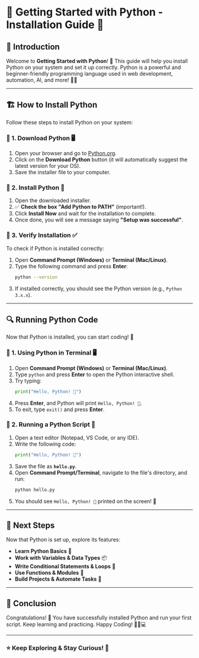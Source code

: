 # 📌 Getting Started with Python - Installation Guide 🐍

## 🚀 Introduction
Welcome to **Getting Started with Python**! 🎉 This guide will help you install Python on your system and set it up correctly. Python is a powerful and beginner-friendly programming language used in web development, automation, AI, and more! 🤖✨

---

## 🏗️ How to Install Python
Follow these steps to install Python on your system:

### 📌 1. Download Python 🖥️
1. Open your browser and go to [Python.org](https://www.python.org/downloads/).
2. Click on the **Download Python** button (it will automatically suggest the latest version for your OS).
3. Save the installer file to your computer.

### 📌 2. Install Python 🔧
1. Open the downloaded installer.
2. ✅ **Check the box "Add Python to PATH"** (important!).
3. Click **Install Now** and wait for the installation to complete.
4. Once done, you will see a message saying **"Setup was successful"**.

### 📌 3. Verify Installation ✅
To check if Python is installed correctly:
1. Open **Command Prompt (Windows)** or **Terminal (Mac/Linux)**.
2. Type the following command and press **Enter**:
   ```sh
   python --version
   ```
3. If installed correctly, you should see the Python version (e.g., `Python 3.x.x`).

---

## 🔍 Running Python Code
Now that Python is installed, you can start coding! 🎉

### 📍 1. Using Python in Terminal 🖥️
1. Open **Command Prompt (Windows)** or **Terminal (Mac/Linux)**.
2. Type `python` and press **Enter** to open the Python interactive shell.
3. Try typing:
   ```python
   print("Hello, Python! 🐍")
   ```
4. Press **Enter**, and Python will print `Hello, Python! 🐍`.
5. To exit, type `exit()` and press **Enter**.

### 📍 2. Running a Python Script 📜
1. Open a text editor (Notepad, VS Code, or any IDE).
2. Write the following code:
   ```python
   print("Hello, Python! 🐍")
   ```
3. Save the file as **`hello.py`**.
4. Open **Command Prompt/Terminal**, navigate to the file's directory, and run:
   ```sh
   python hello.py
   ```
5. You should see `Hello, Python! 🐍` printed on the screen! 🎉

---

## 🌟 Next Steps
Now that Python is set up, explore its features:
- **Learn Python Basics** 📖
- **Work with Variables & Data Types** 📦
- **Write Conditional Statements & Loops** 🔁
- **Use Functions & Modules** 🔧
- **Build Projects & Automate Tasks** 🤖

---

## 🎯 Conclusion
Congratulations! 🎉 You have successfully installed Python and run your first script. Keep learning and practicing. Happy Coding! 🚀🐍💻

---

### ⭐ Keep Exploring & Stay Curious! 🚀

